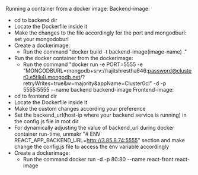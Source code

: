 Running a container from a docker image:
Backend-image:
  - cd to backend dir
  - Locate the Dockerfile inside it
  - Make the changes to the file accordingly for the port and mongodburl: set your mongodoburl
  - Create a dockerimage:
      - Run the command "docker build -t backend-image(image-name) ."
  - Run the docker container from the dockerimage:
      - Run the command "docker run -e PORT=5555 -e "MONGODBURL=mongodb+srv://rajitshrestha646:password@cluster0.e5tlk4i.mongodb.net/?retryWrites=true&w=majority&appName=Cluster0cl" -d -p 5555:5555 --name backend backend-image
Frontend-image:
  - cd to frontend dir
  - Locate the Dockerfile inside it
  - Make the custom changes according your preference
  - Set the backend_url(host-ip where your backend service is running) in the config.js file in root dir
  - For dynamically adjusting the value of backend_url during docker container run-time, unmakr "# ENV REACT_APP_BACKEND_URL=http://3.85.8.74:5555" section and make change the config.js file to access the env variable accordingly
  - Create a dockerimage:
      - Run the command docker run -d -p 80:80 --name react-front react-image



